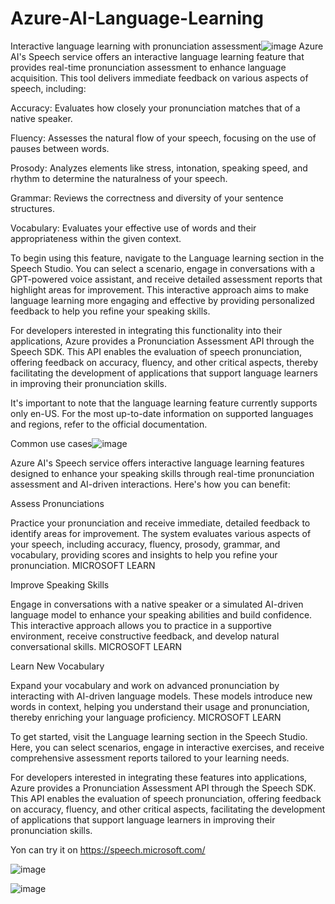 # Azure-AI-Language-Learning

Interactive language learning with pronunciation assessment![image](https://github.com/user-attachments/assets/283eb277-b8d6-46f7-9114-ec7d479c31ff)
Azure AI's Speech service offers an interactive language learning feature that provides real-time pronunciation assessment to enhance language acquisition. This tool delivers immediate feedback on various aspects of speech, including:

Accuracy: Evaluates how closely your pronunciation matches that of a native speaker.

Fluency: Assesses the natural flow of your speech, focusing on the use of pauses between words.

Prosody: Analyzes elements like stress, intonation, speaking speed, and rhythm to determine the naturalness of your speech.

Grammar: Reviews the correctness and diversity of your sentence structures.

Vocabulary: Evaluates your effective use of words and their appropriateness within the given context.

To begin using this feature, navigate to the Language learning section in the Speech Studio. You can select a scenario, engage in conversations with a GPT-powered voice assistant, and receive detailed assessment reports that highlight areas for improvement. This interactive approach aims to make language learning more engaging and effective by providing personalized feedback to help you refine your speaking skills.

For developers interested in integrating this functionality into their applications, Azure provides a Pronunciation Assessment API through the Speech SDK. This API enables the evaluation of speech pronunciation, offering feedback on accuracy, fluency, and other critical aspects, thereby facilitating the development of applications that support language learners in improving their pronunciation skills.

It's important to note that the language learning feature currently supports only en-US. For the most up-to-date information on supported languages and regions, refer to the official documentation.

Common use cases![image](https://github.com/user-attachments/assets/38669500-d742-42f0-be4f-a52e9d8afed3)

Azure AI's Speech service offers interactive language learning features designed to enhance your speaking skills through real-time pronunciation assessment and AI-driven interactions. Here's how you can benefit:

Assess Pronunciations

Practice your pronunciation and receive immediate, detailed feedback to identify areas for improvement. The system evaluates various aspects of your speech, including accuracy, fluency, prosody, grammar, and vocabulary, providing scores and insights to help you refine your pronunciation. 
MICROSOFT LEARN

Improve Speaking Skills

Engage in conversations with a native speaker or a simulated AI-driven language model to enhance your speaking abilities and build confidence. This interactive approach allows you to practice in a supportive environment, receive constructive feedback, and develop natural conversational skills. 
MICROSOFT LEARN

Learn New Vocabulary

Expand your vocabulary and work on advanced pronunciation by interacting with AI-driven language models. These models introduce new words in context, helping you understand their usage and pronunciation, thereby enriching your language proficiency. 
MICROSOFT LEARN

To get started, visit the Language learning section in the Speech Studio. Here, you can select scenarios, engage in interactive exercises, and receive comprehensive assessment reports tailored to your learning needs.

For developers interested in integrating these features into applications, Azure provides a Pronunciation Assessment API through the Speech SDK. This API enables the evaluation of speech pronunciation, offering feedback on accuracy, fluency, and other critical aspects, facilitating the development of applications that support language learners in improving their pronunciation skills.

Yon can try it on https://speech.microsoft.com/

![image](https://github.com/user-attachments/assets/0d7c0356-d292-45a4-b656-21f7cbf7c473)

![image](https://github.com/user-attachments/assets/c0c38296-c6ce-44cd-89b2-4caca2eb1feb)



